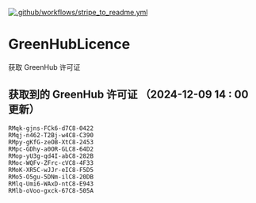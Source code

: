 [![.github/workflows/stripe_to_readme.yml](https://github.com/zjx-kimi/GreenHubLicence/actions/workflows/stripe_to_readme.yml/badge.svg)](https://github.com/zjx-kimi/GreenHubLicence/actions/workflows/stripe_to_readme.yml)
# GreenHubLicence
获取 GreenHub 许可证
## 获取到的 GreenHub 许可证 （2024-12-09 14 : 00 更新）
```
RMqk-gjns-FCk6-d7C8-0422
RMqj-n462-T2Bj-w4C8-C390
RMpy-gKfG-zeOB-XtC8-2453
RMpc-GDhy-a0OR-GLC8-64D2
RMop-yU3g-qd4I-abC8-282B
RMoc-WQFv-ZFrc-cVC8-4F33
RMoK-XR5C-wJJr-eIC8-F5D5
RMo5-O5gu-5DNm-ilC8-20DB
RMlq-Umi6-WAxD-ntC8-E943
RMlb-oVoo-gxck-67C8-505A
```
